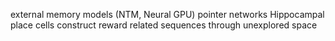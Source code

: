 external memory models (NTM, Neural GPU)
pointer networks
Hippocampal place cells construct reward related sequences through unexplored space


